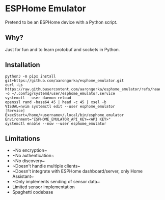 # ESPHome Emulator

Pretend to be an ESPHome device with a Python script.

## Why?

Just for fun and to learn protobuf and sockets in Python.

## Installation

```console
python3 -m pipx install git+https://github.com/aarongorka/esphome_emulator.git
curl -Ls https://raw.githubusercontent.com/aarongorka/esphome_emulator/refs/heads/main/esphome_emulator.service -o ~/.config/systemd/user/esphome_emulator.service
systemctl --user daemon-reload
openssl rand -base64 45 | head -c 45 | xsel -b
VISUAL=nvim systemctl edit --user esphome_emulator
[Service]
ExecStart=/home/<username>/.local/bin/esphome_emulator
Environment="ESPHOME_EMULATOR_API_KEY=<API KEY>"
systemctl enable --now --user esphome_emulator
```

## Limitations

  * ~No encryption~
  * ~No authentication~
  * ~No discovery~
  * ~Doesn't handle multiple clients~
  * ~Doesn't integrate with ESPHome dashboard/server, only Home Assistant~
  * ~Only implements sending of sensor data~
  * Limited sensor implementation
  * Spaghetti codebase
